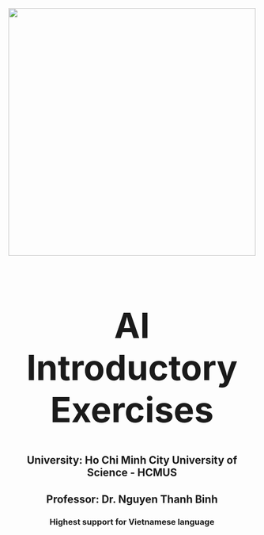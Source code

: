 <img src="https://downloadlogomienphi.com/sites/default/files/logos/download-logo-vector-dai-hoc-khoa-hoc-tu-nhien-dhqg-hcm-mien-phi.jpg" style="display: block; margin-left: auto; margin-right: auto; width: 500px;">
<h1 align="center" style="font-size: 5em;">AI Introductory Exercises</h1>
<h2 align="center">University: Ho Chi Minh City University of Science - HCMUS</h2>
<h2 align="center">Professor: Dr. Nguyen Thanh Binh</h2>
<h3 align="center">Highest support for Vietnamese language</h3>
